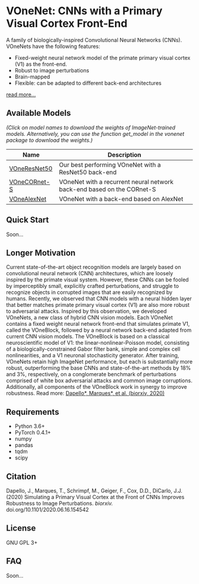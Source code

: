 
# VOneNet: CNNs with a Primary Visual Cortex Front-End

A family of biologically-inspired Convolutional Neural Networks (CNNs). VOneNets have the following features:
- Fixed-weight neural network model of the primate primary visual cortex (V1) as the front-end.
- Robust to image perturbations
- Brain-mapped
- Flexible: can be adapted to different back-end architectures

[read more...](#longer-motivation)

## Available Models
*(Click on model names to download the weights of ImageNet-trained models. Alternatively, you can use the function get_model in the vonenet package to download the weights.)*

| Name     | Description                                                              |
| -------- | ------------------------------------------------------------------------ |
| [VOneResNet50](https://vonenet-models.s3.us-east-2.amazonaws.com/voneresnet50_e70.pth.tar) | Our best performing VOneNet with a ResNet50 back-end |
| [VOneCORnet-S](https://vonenet-models.s3.us-east-2.amazonaws.com/vonecornets_e70.pth.tar) | VOneNet with a recurrent neural network back-end based on the CORnet-S |
| [VOneAlexNet](https://vonenet-models.s3.us-east-2.amazonaws.com/vonealexnet_e70.pth.tar) | VOneNet with a back-end based on AlexNet         |


## Quick Start

Soon...



## Longer Motivation

Current state-of-the-art object recognition models are largely based on convolutional neural network (CNN) architectures, which are loosely inspired by the primate visual system. However, these CNNs can be fooled by imperceptibly small, explicitly crafted perturbations, and struggle to recognize objects in corrupted images that are easily recognized by humans. Recently, we observed that CNN models with a neural hidden layer that better matches primate primary visual cortex (V1) are also more robust to adversarial attacks. Inspired by this observation, we developed VOneNets, a new class of hybrid CNN vision models. Each VOneNet contains a fixed weight neural network front-end that simulates primate V1, called the VOneBlock, followed by a neural network back-end adapted from current CNN vision models. The VOneBlock is based on a classical neuroscientific model of V1: the linear-nonlinear-Poisson model, consisting of a biologically-constrained Gabor filter bank, simple and complex cell nonlinearities, and a V1 neuronal stochasticity generator. After training, VOneNets retain high ImageNet performance, but each is substantially more robust, outperforming the base CNNs and state-of-the-art methods by 18% and 3%, respectively, on a conglomerate benchmark of perturbations comprised of white box adversarial attacks and common image corruptions. Additionally, all components of the VOneBlock work in synergy to improve robustness. 
Read more: [Dapello\*, Marques\*, et al. (biorxiv, 2020)](https://doi.org/10.1101/2020.06.16.154542)



## Requirements

- Python 3.6+
- PyTorch 0.4.1+
- numpy
- pandas
- tqdm
- scipy


## Citation

Dapello, J., Marques, T., Schrimpf, M., Geiger, F., Cox, D.D., DiCarlo, J.J. (2020) Simulating a Primary Visual Cortex at the Front of CNNs Improves Robustness to Image Perturbations. *biorxiv.* doi.org/10.1101/2020.06.16.154542


## License

GNU GPL 3+


## FAQ

Soon...